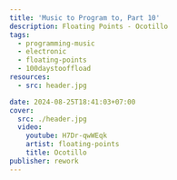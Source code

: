 ```yaml
---
title: 'Music to Program to, Part 10'
description: Floating Points - Ocotillo
tags:
  - programming-music
  - electronic
  - floating-points
  - 100daystooffload
resources:
  - src: header.jpg

date: 2024-08-25T18:41:03+07:00
cover:
  src: ./header.jpg
  video:
    youtube: H7Dr-qwWEqk
    artist: floating-points
    title: Ocotillo
publisher: rework
---
```

